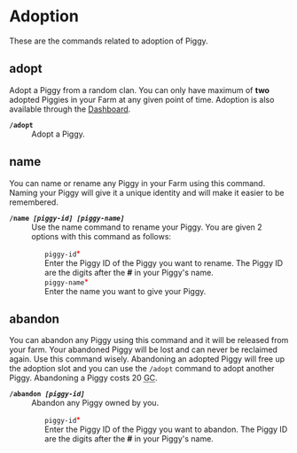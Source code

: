 # Adoption
These are the commands related to adoption of Piggy.

## adopt
Adopt a Piggy from a random clan. You can only have maximum of <b>two</b> adopted Piggies in your Farm at any given point of time. Adoption is also available through the <a href="https://piggy.gg/my-piggy/piggy-farm/my-piggy">Dashboard</a>.
<dl>
<dt><code><b>/adopt</b></code>
<dd>Adopt a Piggy.
</dl>


## name
You can name or rename any Piggy in your Farm using this command. Naming your Piggy will give it a unique identity and will make it easier to be remembered.
<dl>
<dt><code><b>/name <i>[piggy-id] [piggy-name]</i></b></code>
<dd>Use the name command to rename your Piggy. You are given 2 options with this command as follows:
<ul style="list-style-type: none;">
<li><code>piggy-id</code><font style="color:#FF0000">*</font><br>
Enter the Piggy ID of the Piggy you want to rename. The Piggy ID are the digits after the <b>#</b> in your Piggy's name.
<li><code>piggy-name</code><font style="color:#FF0000">*</font><br>
Enter the name you want to give your Piggy.
</ul>
</dl>

## abandon
You can abandon any Piggy using this command and it will be released from your farm. Your abandoned Piggy will be lost and can never be reclaimed again. Use this command wisely. Abandoning an adopted Piggy will free up the adoption slot and you can use the <code>/adopt</code> command to adopt another Piggy. Abandoning a Piggy costs 20 <abbr title="Gold Coins">GC</abbr>.
<dl>
<dt><code><b>/abandon <i>[piggy-id]</i></b></code>
<dd>Abandon any Piggy owned by you.
<ul style="list-style-type: none;">
<li><code>piggy-id</code><font style="color:#FF0000">*</font><br>
Enter the Piggy ID of the Piggy you want to abandon. The Piggy ID are the digits after the <b>#</b> in your Piggy's name.
</ul>
</dl>